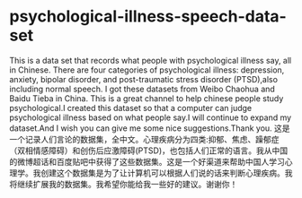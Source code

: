 # psychological-illness-speech-data-set
This is a data set that records what people with psychological illness say, all in Chinese. There are four categories of psychological illness: depression, anxiety, bipolar disorder, and post-traumatic stress disorder (PTSD),also including normal speech. I got these datasets from Weibo Chaohua and Baidu Tieba in China. This is a great channel to help chinese people study psychological.I created this dataset so that a computer can judge psychological illness based on what people say.I will continue to expand my dataset.And I wish you can give me some nice suggestions.Thank you.
这是一个记录人们言论的数据集，全中文。心理疾病分为四类:抑郁、焦虑、躁郁症（双相情感障碍）和创伤后应激障碍(PTSD)，也包括人们正常的语言。我从中国的微博超话和百度贴吧中获得了这些数据集。这是一个好渠道来帮助中国人学习心理学。我创建这个数据集是为了让计算机可以根据人们说的话来判断心理疾病。我将继续扩展我的数据集。我希望你能给我一些好的建议。谢谢你！

